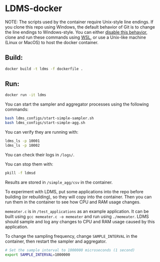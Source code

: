 # LDMS-docker

NOTE: The scripts used by the container require Unix-style line endings. If you clone this repo using Windows, the default behavior of Git is to change the line endings to Windows-style. You can either [disable this behavior](https://docs.github.com/en/get-started/getting-started-with-git/configuring-git-to-handle-line-endings), clone and run these commands using [WSL](https://learn.microsoft.com/en-us/windows/wsl/setup/environment), or use a Unix-like machine (Linux or MacOS) to host the docker container.

## Build:

```bash
docker build -t ldms -f dockerfile .
```

## Run:

```bash
docker run -it ldms
```

You can start the sampler and aggregator processes using the following commands:
```bash
bash ldms_configs/start-simple-sampler.sh
bash ldms_configs/start-simple-agg.sh
```

You can verify they are running with:
```bash
ldms_ls -p 10001
ldms_ls -p 10002
```

You can check their logs in `/logs/`.

You can stop them with:
```bash
pkill -f ldmsd
```

Results are stored in `/simple_agg/csv` in the container.

To experiment with LDMS, put some applications into the repo before building (or rebuilding), so they will copy into the container.
Then you can run them in the container to see how CPU and RAM usage changes.

`memeater.c` is in `/test_applications` as an example application. It can be built using
`gcc memeater.c -o memeater` and run using `./memeater`.
LDMS should sample and log any changes to CPU and RAM usage caused by this application.

To change the sampling frequency, change `SAMPLE_INTERVAL` in the container, then restart the sampler and aggregator.
```bash
# Set the sample interval to 1000000 microseconds (1 second)
export SAMPLE_INTERVAL=1000000
```